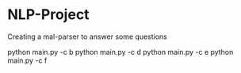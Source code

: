 # NLP-Project
Creating a mal-parser to answer some questions

python main.py -c b
python main.py -c d
python main.py -c e
python main.py -c f
